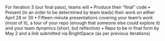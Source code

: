 For Iteration 3 (our final pass), teams will
• Produce their “final” code
• Present (in an order to be determined by team leads) their
work on either April 28 or 30
• Fifteen-minute presentations covering your team’s work
(most of it), a tour of your repo (enough that someone else
could explore it) and your team dynamics (short, but
reflective)
• Repo to be in final form by May 2 and a link submitted via
BrightSpace (as per previous iterations)
